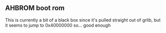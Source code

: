 
## AHBROM boot rom
This is currently a bit of a black box since it's pulled straight out of grlib,
but it seems to jump to 0x40000000 so... good enough
